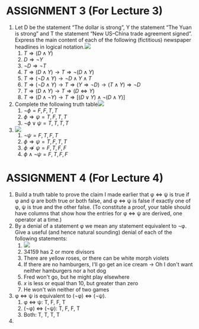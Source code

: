 # ASSIGNMENT 3 (For Lecture 3)
1) Let D be the statement “The dollar is strong”, Y the statement “The Yuan is strong” and T the statement “New US–China trade agreement signed”. Express the main content of each of the following (fictitious) newspaper headlines in logical notation.![](https://i.imgur.com/ECmT9mf.png)
	1) $T \Rightarrow (D \wedge Y)$
	2) $D \Rightarrow \neg Y$
	3) $\neg D \Rightarrow \neg T$
	4) $T \Rightarrow (D \wedge Y) \to T \Rightarrow \neg (D \wedge Y)$
	5) $T \Rightarrow (\neg D \wedge Y) \to \neg D \wedge Y \wedge T$
	6) $T \Rightarrow (\neg D \wedge Y) \to T \Rightarrow (Y \Rightarrow \neg D) \to (T \wedge Y) \Rightarrow \neg D$
	7) $T \Rightarrow (D \wedge Y) \to T \Rightarrow (D \Leftrightarrow Y)$
	8) $T \Rightarrow (D \wedge \neg Y) \to T \Rightarrow [(D \vee Y) \wedge \neg (D \wedge Y)]$
2) Complete the following truth table![](https://i.imgur.com/kZxb1J8.png)
	1) $\neg \phi = F, F, T, T$
	2) $\phi \Rightarrow \psi = T, F, T, T$
	3) $\neg \phi \vee \psi = T, T, T, T$
3) ![](https://i.imgur.com/S7CuBpe.png)
	1) $\neg \psi = F, T, F, T$
	2) $\phi \Rightarrow \psi = T, F, T, T$
	3) $\phi \nRightarrow \psi = F, T, F, F$
	4) $\phi \wedge \neg \psi = F, T, F, F$
# ASSIGNMENT 4 (For Lecture 4)
1) Build a truth table to prove the claim I made earlier that φ ⇔ ψ is true if φ and ψ are both true or both false, and φ ⇔ ψ is false if exactly one of φ, ψ is true and the other false. (To constitute a proof, your table should have columns that show how the entries for φ ⇔ ψ are derived, one operator at a time.)
6) By a denial of a statement φ we mean any statement equivalent to ¬φ. Give a useful (and hence natural sounding) denial of each of the following statements:
	1) ![](https://i.imgur.com/S7bhUEQ.png)
	2) 34159 has 2 or more divisors
	3) There are yellow roses, or there can be white morph violets
	4) If there are no hamburgers, I'll go get an ice cream -> Oh I don't want neither hamburgers nor a hot dog
	5) Fred won't go, but he might play elsewhere
	6) $x$ is less or equal than 10, but greater than zero
	7) He won't win neither of two games
7) φ ⇔ ψ is equivalent to (¬φ) ⇔ (¬ψ).
	1) φ ⇔ ψ: T, F, F, T
	2) (¬φ) ⇔ (¬ψ): T, F, F, T
	3) Both: T, T, T, T
8) 